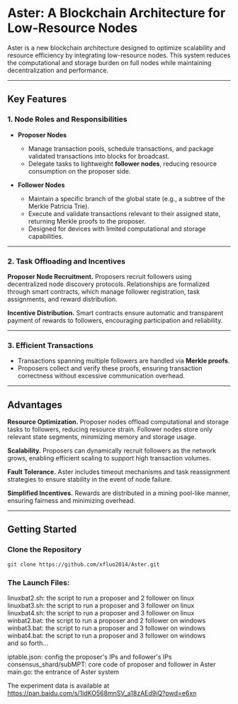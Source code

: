 # Aster: A Blockchain Architecture for Low-Resource Nodes  

Aster is a new blockchain architecture designed to optimize scalability and resource efficiency by integrating low-resource nodes. This system reduces the computational and storage burden on full nodes while maintaining decentralization and performance.

---

## **Key Features**  

### 1. **Node Roles and Responsibilities**  
- **Proposer Nodes**  
  - Manage transaction pools, schedule transactions, and package validated transactions into blocks for broadcast.  
  - Delegate tasks to lightweight **follower nodes**, reducing resource consumption on the proposer side.  

- **Follower Nodes**  
  - Maintain a specific branch of the global state (e.g., a subtree of the Merkle Patricia Trie).  
  - Execute and validate transactions relevant to their assigned state, returning Merkle proofs to the proposer.  
  - Designed for devices with limited computational and storage capabilities.  

---

### 2. **Task Offloading and Incentives**  

**Proposer Node Recruitment.** Proposers recruit followers using decentralized node discovery protocols. Relationships are formalized through smart contracts, which manage follower registration, task assignments, and reward distribution.  

**Incentive Distribution.** Smart contracts ensure automatic and transparent payment of rewards to followers, encouraging participation and reliability.  

---

### 3. **Efficient Transactions**  
- Transactions spanning multiple followers are handled via **Merkle proofs**.  
- Proposers collect and verify these proofs, ensuring transaction correctness without excessive communication overhead.  

---

## **Advantages**  

**Resource Optimization.** Proposer nodes offload computational and storage tasks to followers, reducing resource strain. Follower nodes store only relevant state segments, minimizing memory and storage usage.  

**Scalability.** Proposers can dynamically recruit followers as the network grows, enabling efficient scaling to support high transaction volumes.  

**Fault Tolerance.** Aster includes timeout mechanisms and task reassignment strategies to ensure stability in the event of node failure.  

**Simplified Incentives.** Rewards are distributed in a mining pool-like manner, ensuring fairness and minimizing overhead.  

---

## **Getting Started**  

### **Clone the Repository**  
```bash  
git clone https://github.com/xfluo2014/Aster.git  
```




### **The Launch Files:**

linuxbat2.sh: the script to run a proposer and 2 follower on linux<br>
linuxbat3.sh: the script to run a proposer and 3 follower on linux<br>
linuxbat4.sh: the script to run a proposer and 3 follower on linux<br>
winbat2.bat: the script to run a proposer and 2 follower on windows<br>
winbat3.bat: the script to run a proposer and 3 follower on windows<br>
winbat4.bat: the script to run a proposer and 3 follower on windows<br>
and so forth...<br>

iptable.json: config the proposer's IPs and follower's IPs<br>
consensus_shard/subMPT: core code of proposer and follower in Aster<br>
main.go: the entrance of Aster system<br>


The experiment data is available at https://pan.baidu.com/s/1idKO568mnSV_a18zAEd9iQ?pwd=e6xn

